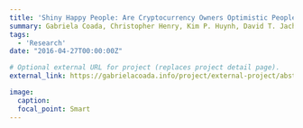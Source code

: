 ```yaml
---
title: 'Shiny Happy People: Are Cryptocurrency Owners Optimistic People?'
summary: Gabriela Coada, Christopher Henry, Kim P. Huynh, David T. Jacho-Chavez
tags:
  - 'Research'
date: "2016-04-27T00:00:00Z"

# Optional external URL for project (replaces project detail page).
external_link: https://gabrielacoada.info/project/external-project/abstract.pdf

image:
  caption: 
  focal_point: Smart
---
```


